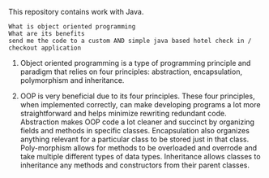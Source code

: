 This repository contains work with Java.

    What is object oriented programming
    What are its benefits
    send me the code to a custom AND simple java based hotel check in / checkout application

1. Object oriented programming is a type of programming principle and paradigm that relies on four principles:
abstraction, encapsulation, polymorphism and inheritance. 

2. OOP is very beneficial due to its four principles. These four principles, when implemented correctly, can make developing
programs a lot more straightforward and helps minimize rewriting redundant code. Abstraction makes OOP code a lot cleaner 
and succinct by organizing fields and methods in specific classes. Encapsulation also organizes anything relevant for a
particular class to be stored just in that class. Poly-morphism allows for methods to be overloaded and 
overrode and take multiple different types of data types. Inheritance allows classes to inheritance any methods and 
constructors from their parent classes.  


